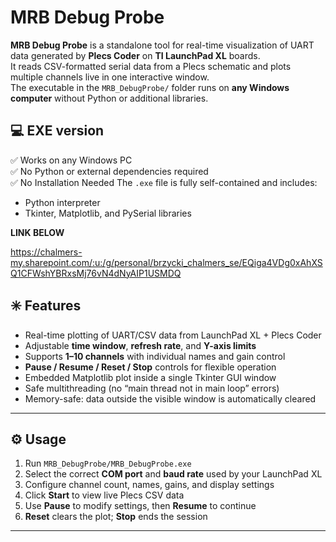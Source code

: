 
# MRB Debug Probe

**MRB Debug Probe** is a standalone tool for real-time visualization of UART data generated by **Plecs Coder** on **TI LaunchPad XL** boards.  
It reads CSV-formatted serial data from a Plecs schematic and plots multiple channels live in one interactive window.  
The executable in the `MRB_DebugProbe/` folder runs on **any Windows computer** without Python or additional libraries.

## 💻 EXE version
✅ Works on any Windows PC  
✅ No Python or external dependencies required  
✅ No Installation Needed
The `.exe` file is fully self-contained and includes:
- Python interpreter  
- Tkinter, Matplotlib, and PySerial libraries

**LINK BELOW**
  
https://chalmers-my.sharepoint.com/:u:/g/personal/brzycki_chalmers_se/EQiga4VDg0xAhXSQ1CFWshYBRxsMj76vN4dNyAIP1USMDQ

## ✳️ Features
- Real-time plotting of UART/CSV data from LaunchPad XL + Plecs Coder  
- Adjustable **time window**, **refresh rate**, and **Y-axis limits**  
- Supports **1–10 channels** with individual names and gain control  
- **Pause / Resume / Reset / Stop** controls for flexible operation  
- Embedded Matplotlib plot inside a single Tkinter GUI window  
- Safe multithreading (no “main thread not in main loop” errors)  
- Memory-safe: data outside the visible window is automatically cleared  

---

## ⚙️ Usage
1. Run `MRB_DebugProbe/MRB_DebugProbe.exe`  
2. Select the correct **COM port** and **baud rate** used by your LaunchPad XL  
3. Configure channel count, names, gains, and display settings  
4. Click **Start** to view live Plecs CSV data  
5. Use **Pause** to modify settings, then **Resume** to continue  
6. **Reset** clears the plot; **Stop** ends the session  

---





